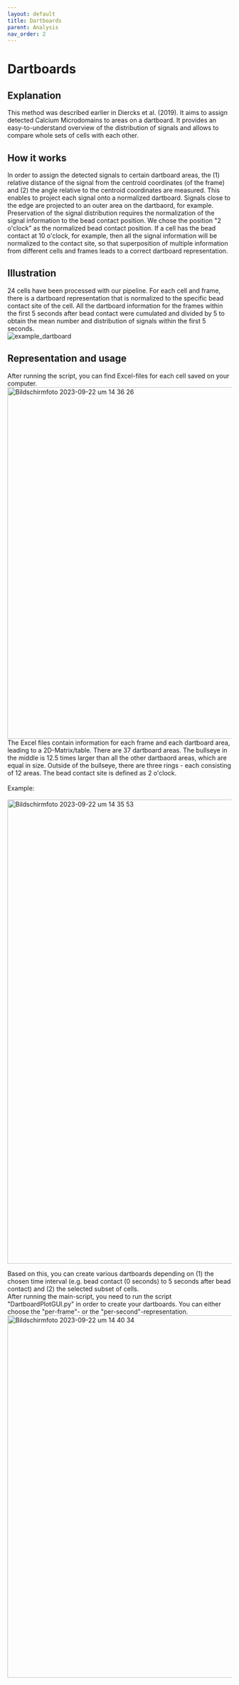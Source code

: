 ```yaml
---
layout: default
title: Dartboards
parent: Analysis
nav_order: 2
---
```


# Dartboards

## Explanation
This method was described earlier in Diercks et al. (2019). It aims to assign detected Calcium Microdomains to areas on 
a dartboard. It provides an easy-to-understand overview of the distribution of signals and allows to compare whole sets of
cells with each other. 

## How it works
In order to assign the detected signals to certain dartboard areas, the (1) relative distance of the signal from the centroid coordinates (of the frame) and (2) the angle relative to the centroid coordinates are measured. This enables to project each signal onto a normalized dartboard. Signals close to the edge are projected to an outer area on the dartbaord, for example. Preservation of the signal distribution requires the normalization of the signal information to the bead contact position. 
We chose the position "2 o'clock" as the normalized bead contact position. If a cell has the bead contact at 10 o'clock, for example, then all the signal information will be normalized to the contact site, so that superposition of multiple information from different cells and frames leads to a correct dartboard representation. 


## Illustration
24 cells have been processed with our pipeline. For each cell and frame, there is a dartboard representation that is normalized to the specific bead contact site of the cell. All the dartboard information for the frames within the first 5 seconds after bead contact were cumulated and divided by 5 to obtain the mean number and distribution of signals within the first 5 seconds. 
<br>
![example_dartboard](https://github.com/IPMI-ICNS-UKE/DARTS/assets/127941319/b1753f83-e811-49e9-834b-4d7aa9f6940d)
<br>
## Representation and usage 
After running the script, you can find Excel-files for each cell saved on your computer. 
<br>
<img width="788" alt="Bildschirmfoto 2023-09-22 um 14 36 26" src="https://github.com/IPMI-ICNS-UKE/DARTS/assets/127941319/57df4af1-342f-4710-bfac-4a08ea962391">
<br>
The Excel files contain information for each frame and each dartboard area, leading to a 2D-Matrix/table. There are 37 dartboard areas. The bullseye in the middle is 12.5 times larger than all the other dartbaord areas, which are equal in size. Outside of the bullseye, there are three rings - each consisting of 12 areas. The bead contact site is defined as 2 o'clock. 
<br>
<br>
Example: 
<br>
<br>
<img width="1040" alt="Bildschirmfoto 2023-09-22 um 14 35 53" src="https://github.com/IPMI-ICNS-UKE/DARTS/assets/127941319/e806567c-7c10-4114-a0eb-6a2341d62b30">
<br>

Based on this, you can create various dartboards depending on (1) the chosen time interval (e.g. bead contact (0 seconds) to 5 seconds after bead contact) and (2) the selected subset of cells.  
After running the main-script, you need to run the script "DartboardPlotGUI.py" in order to create your dartboards. You can either choose the "per-frame"- or the "per-second"-representation. 
<br>
<img width="812" alt="Bildschirmfoto 2023-09-22 um 14 40 34" src="https://github.com/IPMI-ICNS-UKE/DARTS/assets/127941319/815f002d-aac1-439a-8c1c-b14442b06a26">




